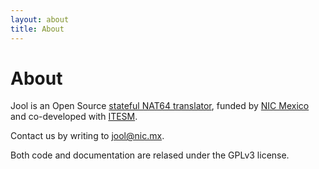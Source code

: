 ```yaml
---
layout: about
title: About
---
```


# About

Jool is an Open Source [stateful NAT64 translator](intro-nat64.html), funded by <a href="http://nicmexico.mx/" target="_blank">NIC Mexico</a> and co-developed with <a href="http://www.itesm.mx/" target="_blank">ITESM</a>.

Contact us by writing to [jool@nic.mx](mailto:jool@nic.mx).

Both code and documentation are relased under the GPLv3 license.

